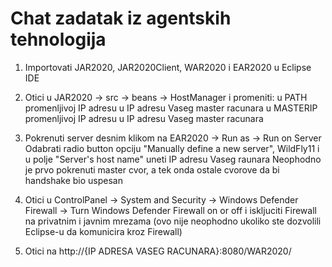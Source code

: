 # Chat zadatak iz agentskih tehnologija

1) Importovati JAR2020, JAR2020Client, WAR2020 i EAR2020 u Eclipse IDE

2) Otici u JAR2020 -> src -> beans -> HostManager i promeniti:
    u PATH promenljivoj IP adresu u IP adresu Vaseg master racunara
    u MASTERIP promenljivoj IP adresu u IP adresu Vaseg master racunara
    
3) Pokrenuti server desnim klikom na EAR2020 -> Run as -> Run on Server
   Odabrati radio button opciju "Manually define a new server", WildFly11 i u polje "Server's host name" uneti IP adresu Vaseg raunara
   Neophodno je prvo pokrenuti master cvor, a tek onda ostale cvorove da bi handshake bio uspesan

4) Otici u ControlPanel -> System and Security -> Windows Defender Firewall -> Turn Windows Defender Firewall on or off i iskljuciti     Firewall na privatnim i javnim mrezama (ovo nije neophodno ukoliko ste dozvolili Eclipse-u da komunicira kroz Firewall) 

5) Otici na http://{IP ADRESA VASEG RACUNARA}:8080/WAR2020/
